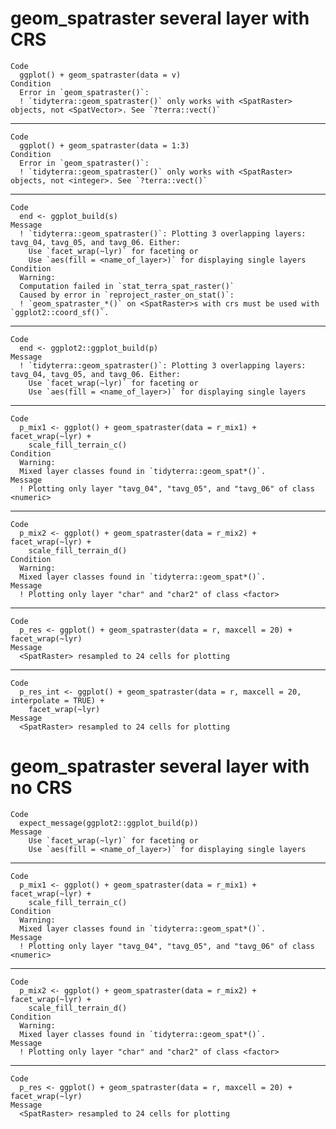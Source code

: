 # geom_spatraster several layer with CRS

    Code
      ggplot() + geom_spatraster(data = v)
    Condition
      Error in `geom_spatraster()`:
      ! `tidyterra::geom_spatraster()` only works with <SpatRaster> objects, not <SpatVector>. See `?terra::vect()`

---

    Code
      ggplot() + geom_spatraster(data = 1:3)
    Condition
      Error in `geom_spatraster()`:
      ! `tidyterra::geom_spatraster()` only works with <SpatRaster> objects, not <integer>. See `?terra::vect()`

---

    Code
      end <- ggplot_build(s)
    Message
      ! `tidyterra::geom_spatraster()`: Plotting 3 overlapping layers: tavg_04, tavg_05, and tavg_06. Either:
        Use `facet_wrap(~lyr)` for faceting or
        Use `aes(fill = <name_of_layer>)` for displaying single layers
    Condition
      Warning:
      Computation failed in `stat_terra_spat_raster()`
      Caused by error in `reproject_raster_on_stat()`:
      ! `geom_spatraster_*()` on <SpatRaster>s with crs must be used with `ggplot2::coord_sf()`.

---

    Code
      end <- ggplot2::ggplot_build(p)
    Message
      ! `tidyterra::geom_spatraster()`: Plotting 3 overlapping layers: tavg_04, tavg_05, and tavg_06. Either:
        Use `facet_wrap(~lyr)` for faceting or
        Use `aes(fill = <name_of_layer>)` for displaying single layers

---

    Code
      p_mix1 <- ggplot() + geom_spatraster(data = r_mix1) + facet_wrap(~lyr) +
        scale_fill_terrain_c()
    Condition
      Warning:
      Mixed layer classes found in `tidyterra::geom_spat*()`.
    Message
      ! Plotting only layer "tavg_04", "tavg_05", and "tavg_06" of class <numeric>

---

    Code
      p_mix2 <- ggplot() + geom_spatraster(data = r_mix2) + facet_wrap(~lyr) +
        scale_fill_terrain_d()
    Condition
      Warning:
      Mixed layer classes found in `tidyterra::geom_spat*()`.
    Message
      ! Plotting only layer "char" and "char2" of class <factor>

---

    Code
      p_res <- ggplot() + geom_spatraster(data = r, maxcell = 20) + facet_wrap(~lyr)
    Message
      <SpatRaster> resampled to 24 cells for plotting

---

    Code
      p_res_int <- ggplot() + geom_spatraster(data = r, maxcell = 20, interpolate = TRUE) +
        facet_wrap(~lyr)
    Message
      <SpatRaster> resampled to 24 cells for plotting

# geom_spatraster several layer with no CRS

    Code
      expect_message(ggplot2::ggplot_build(p))
    Message
        Use `facet_wrap(~lyr)` for faceting or
        Use `aes(fill = <name_of_layer>)` for displaying single layers

---

    Code
      p_mix1 <- ggplot() + geom_spatraster(data = r_mix1) + facet_wrap(~lyr) +
        scale_fill_terrain_c()
    Condition
      Warning:
      Mixed layer classes found in `tidyterra::geom_spat*()`.
    Message
      ! Plotting only layer "tavg_04", "tavg_05", and "tavg_06" of class <numeric>

---

    Code
      p_mix2 <- ggplot() + geom_spatraster(data = r_mix2) + facet_wrap(~lyr) +
        scale_fill_terrain_d()
    Condition
      Warning:
      Mixed layer classes found in `tidyterra::geom_spat*()`.
    Message
      ! Plotting only layer "char" and "char2" of class <factor>

---

    Code
      p_res <- ggplot() + geom_spatraster(data = r, maxcell = 20) + facet_wrap(~lyr)
    Message
      <SpatRaster> resampled to 24 cells for plotting

